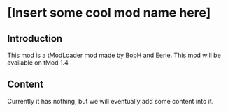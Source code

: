 # [Insert some cool mod name here] 
## Introduction
This mod is a tModLoader mod made by BobH and Eerie.
This mod will be available on tMod 1.4

## Content
Currently it has nothing, but we will eventually add some content into it.




